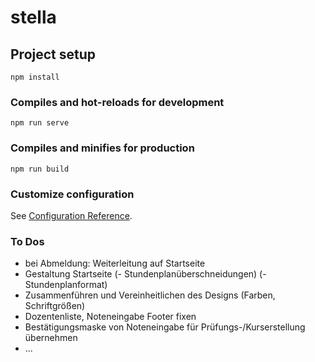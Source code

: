 # stella

## Project setup
```
npm install
```

### Compiles and hot-reloads for development
```
npm run serve
```

### Compiles and minifies for production
```
npm run build
```

### Customize configuration
See [Configuration Reference](https://cli.vuejs.org/config/).


### To Dos
- bei Abmeldung: Weiterleitung auf Startseite
- Gestaltung Startseite
(- Stundenplanüberschneidungen)
(- Stundenplanformat)
- Zusammenführen und Vereinheitlichen des Designs (Farben, Schriftgrößen)
- Dozentenliste, Noteneingabe Footer fixen
- Bestätigungsmaske von Noteneingabe für Prüfungs-/Kurserstellung übernehmen
- ...

